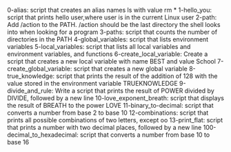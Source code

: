 0-alias: script that creates an alias names ls with value rm *
1-hello_you: script that prints hello user,where user is in the current Linux user
2-path: Add /action to the PATH. /action should be the last directory the shell looks into when looking for a program
3-paths: script that counts the number of directories in the PATH
4-global_variables: script that lists environment variables
5-local_variables: script that lists all local variables and environment variables, and functions
6-create_local_variable: Create a script that creates a new local variable with name BEST and value School
7-create_global_variable: script that creates a new global variable
8-true_knowledge: script that prints the result of the addition of 128 with the value stored in the environment variable TRUEKNOWLEDGE
9-divide_and_rule: Write a script that prints the result of POWER divided by DIVIDE, followed by a new line
10-love_exponent_breath: script that displays the result of BREATH to the power LOVE
11-binary_to-decimal: script that converts a number from base 2 to base 10
12-combinations: script that prints all possible combinations of two letters, except oo
13-print_flat: script that prints a number with two decimal places, followed by a new line
100-decimal_to_hexadecimal: script that converts a number from base 10 to base 16         
